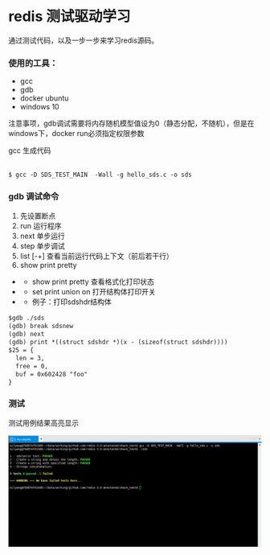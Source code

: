 # redis 测试驱动学习

通过测试代码，以及一步一步来学习redis源码。

### 使用的工具：

- gcc
- gdb
- docker ubuntu
- windows 10

注意事项，gdb调试需要将内存随机模型值设为0（静态分配，不随机），但是在windows下，docker run必须指定权限参数

gcc 生成代码

```

$ gcc -D SDS_TEST_MAIN  -Wall -g hello_sds.c -o sds

```

### gdb 调试命令

1. 先设置断点
2. run 运行程序
3. next 单步运行
4. step 单步调试
5. list [-+] 查看当前运行代码上下文（前后若干行）
6. show print pretty
  - - show print pretty 查看格式化打印状态
  - - set print union on 打开结构体打印开关
  - - 例子：打印sdshdr结构体 

```
$gdb ./sds
(gdb) break sdsnew
(gdb) next
(gdb) print *((struct sdshdr *)(x - (sizeof(struct sdshdr))))
$25 = {
  len = 3,
  free = 0,
  buf = 0x602428 "foo"
}
```

### 测试

测试用例结果高亮显示

![测试用例](testhelp_ext.gif)
